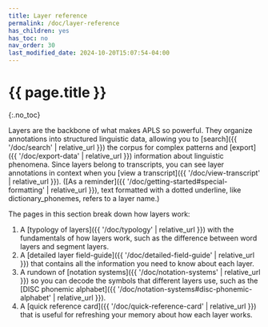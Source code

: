```yaml
---
title: Layer reference
permalink: /doc/layer-reference
has_children: yes
has_toc: no
nav_order: 30
last_modified_date: 2024-10-20T15:07:54-04:00
---
```


# {{ page.title }}
{:.no_toc}

<span class="keyterm">Layers</span> are the backbone of what makes APLS so powerful.
They organize <span class="keyterm">annotations</span> into structured linguistic data, allowing you to [search]({{ '/doc/search' | relative_url }}) the corpus for complex patterns and [export]({{ '/doc/export-data' | relative_url }}) information about linguistic phenomena.
Since layers belong to <span class="keyterm">transcripts</span>, you can see layer annotations in context when you [view a transcript]({{ '/doc/view-transcript' | relative_url }}).
([As a reminder]({{ '/doc/getting-started#special-formatting' | relative_url }}), text formatted with a dotted underline, like <span class="layer">dictionary_phonemes</span>, refers to a layer name.)
<!-- Layers also come from a variety of sources: manual annotations when audio files are first [transcribed]({{ '/doc/transcription' | relative_url }}), predefined lexicons, and machine-learning algorithms designed for specialized linguistic annotation tasks. -->

The pages in this section break down how layers work:

1. A [typology of layers]({{ '/doc/typology' | relative_url }}) with the fundamentals of how layers work, such as the difference between <span class="keyterm">word layers</span> and <span class="keyterm">segment layers</span>.
1. A [detailed layer field-guide]({{ '/doc/detailed-field-guide' | relative_url }}) that contains all the information you need to know about each layer.
1. A rundown of [notation systems]({{ '/doc/notation-systems' | relative_url }}) so you can decode the symbols that different layers use, such as the [DISC phonemic alphabet]({{ '/doc/notation-systems#disc-phonemic-alphabet' | relative_url }}).
1. A [quick reference card]({{ '/doc/quick-reference-card' | relative_url }}) that is useful for refreshing your memory about how each layer works.


